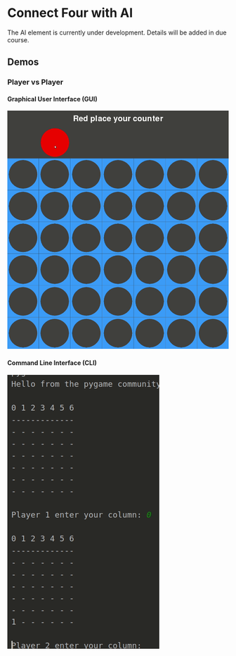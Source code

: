 # Connect Four with AI

The AI element is currently under development.
Details will be added in due course.

## Demos
### Player vs Player
#### Graphical User Interface (GUI)
![](player_vs_player_gui_demo.gif)

#### Command Line Interface (CLI)
![](player_vs_player_cli_demo.gif)
